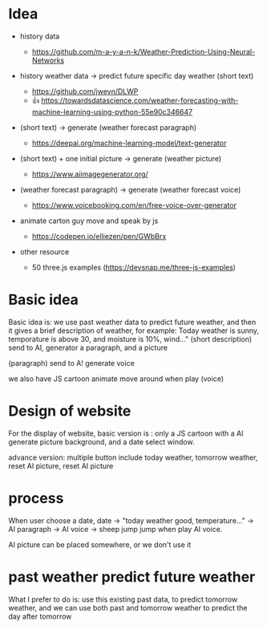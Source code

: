 # Idea

- history data
    - https://github.com/m-a-y-a-n-k/Weather-Prediction-Using-Neural-Networks
- history weather data -> predict future specific day weather (short text)
    - https://github.com/jweyn/DLWP
    - 👍 https://towardsdatascience.com/weather-forecasting-with-machine-learning-using-python-55e90c346647
- (short text) -> generate (weather forecast paragraph)
    - https://deepai.org/machine-learning-model/text-generator
- (short text) + one initial picture -> generate (weather picture)
    - https://www.aiimagegenerator.org/
- (weather forecast paragraph) -> generate (weather forecast voice)
    - https://www.voicebooking.com/en/free-voice-over-generator
- animate carton guy move and speak by js
    - https://codepen.io/elliezen/pen/GWbBrx



- other resource
    - 50 three.js examples (https://devsnap.me/three-js-examples)



# Basic idea

Basic idea is: we use past weather data to predict future weather, and then it gives a brief description of weather, for example: Today weather is sunny, temporature is above 30, and moisture is 10%, wind..."
(short description) send to AI, generator a paragraph, and a picture

(paragraph) send to A! generate voice

we also have JS cartoon animate move around when play (voice)


# Design of website

For the display of website, basic version is : only a JS cartoon with a AI generate picture background, and a date select window.

advance version: multiple button include today weather, tomorrow weather, reset AI picture, reset AI picture

# process

When user choose a date, date -> "today weather good, temperature..." -> AI paragraph -> AI voice -> sheep jump jump when play AI voice.

AI picture can be placed somewhere, or we don't use it

# past weather predict future weather

What I prefer to do is: use this existing past data, to predict tomorrow weather, and we can use both past and tomorrow weather to predict the day after tomorrow

